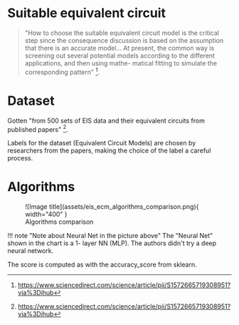 # Suitable equivalent circuit

 > "How to choose the suitable equivalent circuit model is the critical step since the consequence discussion is based on the assumption that there is an accurate model... At present, the common way is screening out several potential
models according to the different applications, and then using mathe-
matical fitting to simulate the corresponding pattern" [^1].

# Dataset

Gotten "from 500 sets of EIS data and their equivalent circuits from published papers" [^1].

Labels for the dataset (Equivalent Circuit Models) are chosen by researchers from the papers, making the choice of the label a careful process.

# Algorithms

<figure markdown="span">
  ![Image title](assets/eis_ecm_algorithms_comparison.png){ width="400" }
  <figcaption>Algorithms comparison</figcaption>
</figure>

!!! note "Note about Neural Net in the picture above"
    The "Neural Net" shown in the chart is a 1-
    layer NN (MLP). The authors didn't try a deep neural network. 

The score is computed as with the accuracy_score from sklearn.

[^1]: https://www.sciencedirect.com/science/article/pii/S1572665719308951?via%3Dihub